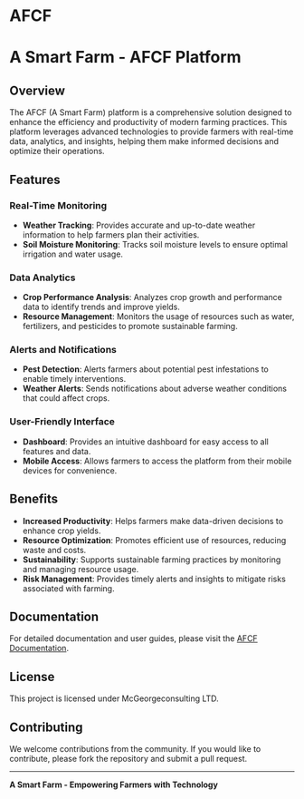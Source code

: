 # AFCF
# A Smart Farm - AFCF Platform

## Overview

The AFCF (A Smart Farm) platform is a comprehensive solution designed to enhance the efficiency and productivity of modern farming practices. This platform leverages advanced technologies to provide farmers with real-time data, analytics, and insights, helping them make informed decisions and optimize their operations.

## Features

### Real-Time Monitoring
- **Weather Tracking**: Provides accurate and up-to-date weather information to help farmers plan their activities.
- **Soil Moisture Monitoring**: Tracks soil moisture levels to ensure optimal irrigation and water usage.

### Data Analytics
- **Crop Performance Analysis**: Analyzes crop growth and performance data to identify trends and improve yields.
- **Resource Management**: Monitors the usage of resources such as water, fertilizers, and pesticides to promote sustainable farming.

### Alerts and Notifications
- **Pest Detection**: Alerts farmers about potential pest infestations to enable timely interventions.
- **Weather Alerts**: Sends notifications about adverse weather conditions that could affect crops.

### User-Friendly Interface
- **Dashboard**: Provides an intuitive dashboard for easy access to all features and data.
- **Mobile Access**: Allows farmers to access the platform from their mobile devices for convenience.

## Benefits

- **Increased Productivity**: Helps farmers make data-driven decisions to enhance crop yields.
- **Resource Optimization**: Promotes efficient use of resources, reducing waste and costs.
- **Sustainability**: Supports sustainable farming practices by monitoring and managing resource usage.
- **Risk Management**: Provides timely alerts and insights to mitigate risks associated with farming.

## Documentation

For detailed documentation and user guides, please visit the [AFCF Documentation](https://afcf.asmartfarm.com/documentation).

## License

This project is licensed under McGeorgeconsulting LTD.

## Contributing

We welcome contributions from the community. If you would like to contribute, please fork the repository and submit a pull request.

---

**A Smart Farm - Empowering Farmers with Technology**

